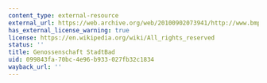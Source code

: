 ```yaml
---
content_type: external-resource
external_url: https://web.archive.org/web/20100902073941/http://www.bmp.de/vorort/0102/a5.shtml
has_external_license_warning: true
license: https://en.wikipedia.org/wiki/All_rights_reserved
status: ''
title: Genossenschaft StadtBad
uid: 099843fa-70bc-4e96-b933-027fb32c1834
wayback_url: ''
---
```

